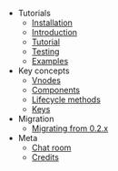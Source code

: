 - Tutorials
	- [Installation](installation.md)
	- [Introduction](introduction.md)
	- [Tutorial](tutorial.md)
	- [Testing](testing.md)
	- [Examples](examples.md)
- Key concepts
	- [Vnodes](vnodes.md)
	- [Components](components.md)
	- [Lifecycle methods](lifecycle-methods.md)
	- [Keys](keys.md)
- Migration
	- [Migrating from 0.2.x](migration.md)
- Meta
	- [Chat room](https://gitter.im/lhorie/mithril.js)
	- [Credits](credits.md)